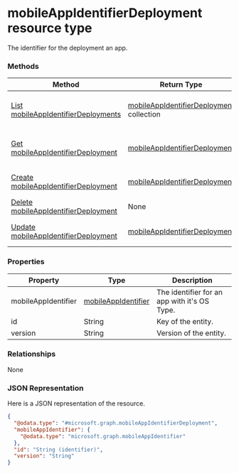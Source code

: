 ﻿# mobileAppIdentifierDeployment resource type

The identifier for the deployment an app.
### Methods
|Method|Return Type|Description|
|---|---|---|
|[List mobileAppIdentifierDeployments](../api/intune_mam_mobileAppIdentifierDeployment_list.md)|[mobileAppIdentifierDeployment](../resources/intune_mam_mobileAppIdentifierDeployment.md) collection|List properties and relationships of the [mobileAppIdentifierDeployment](../resources/intune_mam_mobileAppIdentifierDeployment.md) objects.|
|[Get mobileAppIdentifierDeployment](../api/intune_mam_mobileAppIdentifierDeployment_get.md)|[mobileAppIdentifierDeployment](../resources/intune_mam_mobileAppIdentifierDeployment.md)|Read properties and relationships of the [mobileAppIdentifierDeployment](../resources/intune_mam_mobileAppIdentifierDeployment.md) object.|
|[Create mobileAppIdentifierDeployment](../api/intune_mam_mobileAppIdentifierDeployment_create.md)|[mobileAppIdentifierDeployment](../resources/intune_mam_mobileAppIdentifierDeployment.md)|Create a new [mobileAppIdentifierDeployment](../resources/intune_mam_mobileAppIdentifierDeployment.md) object.|
|[Delete mobileAppIdentifierDeployment](../api/intune_mam_mobileAppIdentifierDeployment_delete.md)|None|Deletes a [mobileAppIdentifierDeployment](../resources/intune_mam_mobileAppIdentifierDeployment.md).|
|[Update mobileAppIdentifierDeployment](../api/intune_mam_mobileAppIdentifierDeployment_update.md)|[mobileAppIdentifierDeployment](../resources/intune_mam_mobileAppIdentifierDeployment.md)|Update the properties of a [mobileAppIdentifierDeployment](../resources/intune_mam_mobileAppIdentifierDeployment.md) object.|

### Properties
|Property|Type|Description|
|---|---|---|
|mobileAppIdentifier|[mobileAppIdentifier](../resources/intune_mam_mobileAppIdentifier.md)|The identifier for an app with it's OS Type.|
|id|String|Key of the entity.|
|version|String|Version of the entity.|

### Relationships
None
### JSON Representation
Here is a JSON representation of the resource.
<!-- {
  "blockType": "resource",
  "keyProperty": "id",
  "@odata.type": "microsoft.graph.mobileAppIdentifierDeployment"
}
-->
```json
{
  "@odata.type": "#microsoft.graph.mobileAppIdentifierDeployment",
  "mobileAppIdentifier": {
    "@odata.type": "microsoft.graph.mobileAppIdentifier"
  },
  "id": "String (identifier)",
  "version": "String"
}
```



